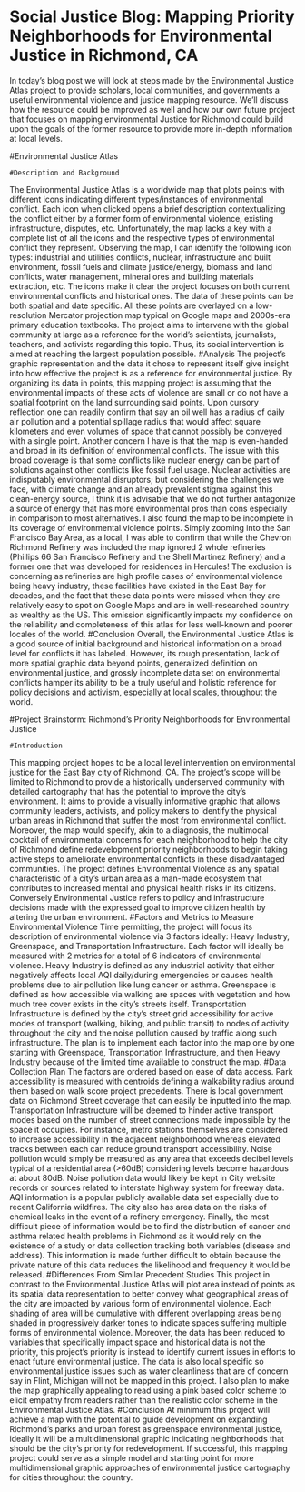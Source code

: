 # Social Justice Blog: Mapping Priority Neighborhoods for Environmental Justice in Richmond, CA
In today’s blog post we will look at steps made by the Environmental Justice Atlas project to provide scholars, local communities, and governments a useful environmental violence and justice mapping resource. We’ll discuss how the resource could be improved as well and how our own future project that focuses on mapping environmental Justice for Richmond could build upon the goals of the former resource to provide more in-depth information at local levels.

#Environmental Justice Atlas

	#Description and Background
The Environmental Justice Atlas is a worldwide map that plots points with different icons indicating different types/instances of environmental conflict. Each icon when clicked opens a brief description contextualizing the conflict either by a former form of environmental violence, existing infrastructure, disputes, etc. Unfortunately, the map lacks a key with a complete list of all the icons and the respective types of environmental conflict they represent. Observing the map, I can identify the following icon types: industrial and utilities conflicts, nuclear, infrastructure and built environment, fossil fuels and climate justice/energy, biomass and land conflicts, water management, mineral ores and building materials extraction, etc. The icons make it clear the project focuses on both current environmental conflicts and historical ones. The data of these points can be both spatial and date specific. All these points are overlayed on a low-resolution Mercator projection map typical on Google maps and 2000s-era primary education textbooks. The project aims to intervene with the global community at large as a reference for the world’s scientists, journalists, teachers, and activists regarding this topic. Thus, its social intervention is aimed at reaching the largest population possible.
	#Analysis
The project’s graphic representation and the data it chose to represent itself give insight into how effective the project is as a reference for environmental justice. By organizing its data in points, this mapping project is assuming that the environmental impacts of these acts of violence are small or do not have a spatial footprint on the land surrounding said points. Upon cursory reflection one can readily confirm that say an oil well has a radius of daily air pollution and a potential spillage radius that would affect square kilometers and even volumes of space that cannot possibly be conveyed with a single point. Another concern I have is that the map is even-handed and broad in its definition of environmental conflicts. The issue with this broad coverage is that some conflicts like nuclear energy can be part of solutions against other conflicts like fossil fuel usage. Nuclear activities are indisputably environmental disruptors; but considering the challenges we face, with climate change and an already prevalent stigma against this clean-energy source, I think it is advisable that we do not further antagonize a source of energy that has more environmental pros than cons especially in comparison to most alternatives. 
I also found the map to be incomplete in its coverage of environmental violence points. Simply zooming into the San Francisco Bay Area, as a local, I was able to confirm that while the Chevron Richmond Refinery was included the map ignored 2 whole refineries (Phillips 66 San Francisco Refinery and the Shell Martinez Refinery) and a former one that was developed for residences in Hercules! The exclusion is concerning as refineries are high profile cases of environmental violence being heavy industry, these facilities have existed in the East Bay for decades, and the fact that these data points were missed when they are relatively easy to spot on Google Maps and are in well-researched country as wealthy as the US. This omission significantly impacts my confidence on the reliability and completeness of this atlas for less well-known and poorer locales of the world. 
	#Conclusion 
Overall, the Environmental Justice Atlas is a good source of initial background and historical information on a broad level for conflicts it has labeled. However, its rough presentation, lack of more spatial graphic data beyond points, generalized definition on environmental justice, and grossly incomplete data set on environmental conflicts hamper its ability to be a truly useful and holistic reference for policy decisions and activism, especially at local scales, throughout the world.

#Project Brainstorm: Richmond’s Priority Neighborhoods for Environmental Justice

	#Introduction
This mapping project hopes to be a local level intervention on environmental justice for the East Bay city of Richmond, CA. The project’s scope will be limited to Richmond to provide a historically underserved community with detailed cartography that has the potential to improve the city’s environment. It aims to provide a visually informative graphic that allows community leaders, activists, and policy makers to identify the physical urban areas in Richmond that suffer the most from environmental conflict. Moreover, the map would specify, akin to a diagnosis, the multimodal cocktail of environmental concerns for each neighborhood to help the city of Richmond define redevelopment priority neighborhoods to begin taking active steps to ameliorate environmental conflicts in these disadvantaged communities. The project defines Environmental Violence as any spatial characteristic of a city’s urban area as a man-made ecosystem that contributes to increased mental and physical health risks in its citizens. Conversely Environmental Justice refers to policy and infrastructure decisions made with the expressed goal to improve citizen health by altering the urban environment. 
	#Factors and Metrics to Measure Environmental Violence
Time permitting, the project will focus its description of environmental violence via 3 factors ideally: Heavy Industry, Greenspace, and Transportation Infrastructure. Each factor will ideally be measured with 2 metrics for a total of 6 indicators of environmental violence. Heavy Industry is defined as any industrial activity that either negatively affects local AQI daily/during emergencies or causes health problems due to air pollution like lung cancer or asthma. Greenspace is defined as how accessible via walking are spaces with vegetation and how much tree cover exists in the city’s streets itself. Transportation Infrastructure is defined by the city’s street grid accessibility for active modes of transport (walking, biking, and public transit) to nodes of activity throughout the city and the noise pollution caused by traffic along such infrastructure. The plan is to implement each factor into the map one by one starting with Greenspace, Transportation Infrastructure, and then Heavy Industry because of the limited time available to construct the map.
	#Data Collection Plan
The factors are ordered based on ease of data access. Park accessibility is measured with centroids defining a walkability radius around them based on walk score project precedents. There is local government data on Richmond Street coverage that can easily be inputted into the map. Transportation Infrastructure will be deemed to hinder active transport modes based on the number of street connections made impossible by the space it occupies. For instance, metro stations themselves are considered to increase accessibility in the adjacent neighborhood whereas elevated tracks between each can reduce ground transport accessibility. Noise pollution would simply be measured as any area that exceeds decibel levels typical of a residential area (>60dB) considering levels become hazardous at about 80dB. Noise pollution data would likely be kept in City website records or sources related to interstate highway system for freeway data. AQI information is a popular publicly available data set especially due to recent California wildfires. The city also has area data on the risks of chemical leaks in the event of a refinery emergency. Finally, the most difficult piece of information would be to find the distribution of cancer and asthma related health problems in Richmond as it would rely on the existence of a study or data collection tracking both variables (disease and address). This information is made further difficult to obtain because the private nature of this data reduces the likelihood and frequency it would be released.
	#Differences From Similar Precedent Studies
This project in contrast to the Environmental Justice Atlas will plot area instead of points as its spatial data representation to better convey what geographical areas of the city are impacted by various form of environmental violence. Each shading of area will be cumulative with different overlapping areas being shaded in progressively darker tones to indicate spaces suffering multiple forms of environmental violence. Moreover, the data has been reduced to variables that specifically impact space and historical data is not the priority, this project’s priority is instead to identify current issues in efforts to enact future environmental justice. The data is also local specific so environmental justice issues such as water cleanliness that are of concern say in Flint, Michigan will not be mapped in this project. I also plan to make the map graphically appealing to read using a pink based color scheme to elicit empathy from readers rather than the realistic color scheme in the Environmental Justice Atlas.
	#Conclusion
At minimum this project will achieve a map with the potential to guide development on expanding Richmond’s parks and urban forest as greenspace environmental justice, ideally it will be a multidimensional graphic indicating neighborhoods that should be the city’s priority for redevelopment. If successful, this mapping project could serve as a simple model and starting point for more multidimensional graphic approaches of environmental justice cartography for cities throughout the country. 
